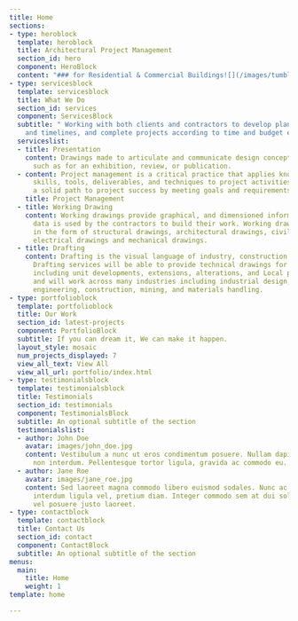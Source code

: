 ```yaml
---
title: Home
sections:
- type: heroblock
  template: heroblock
  title: Architectural Project Management
  section_id: hero
  component: HeroBlock
  content: "### for Residential & Commercial Buildings![](/images/tumblr_mkn5cpROAA1rcncemo1_1280.jpg)"
- type: servicesblock
  template: servicesblock
  title: What We Do
  section_id: services
  component: ServicesBlock
  subtitle: " Working with both clients and contractors to develop plans, set schedules
    and timelines, and complete projects according to time and budget expectations."
  serviceslist:
  - title: Presentation
    content: Drawings made to articulate and communicate design concept or proposal;
      such as for an exhibition, review, or publication.
  - content: Project management is a critical practice that applies knowledge of process,
      skills, tools, deliverables, and techniques to project activities to ensure
      a solid path to project success by meeting goals and requirements.
    title: Project Management
  - title: Working Drawing
    content: Working drawings provide graphical, and dimensioned information. This
      data is used by the contractors to build their work. Working drawing can be
      in the form of structural drawings, architectural drawings, civil drawings,
      electrical drawings and mechanical drawings.
  - title: Drafting
    content: Drafting is the visual language of industry, construction and engineering.
      Drafting services will be able to provide technical drawings for any purpose,
      including unit developments, extensions, alterations, and Local permit applications
      and will work across many industries including industrial design, surveying,
      engineering, construction, mining, and materials handling.
- type: portfolioblock
  template: portfolioblock
  title: Our Work
  section_id: latest-projects
  component: PortfolioBlock
  subtitle: If you can dream it, We can make it happen.
  layout_style: mosaic
  num_projects_displayed: 7
  view_all_text: View All
  view_all_url: portfolio/index.html
- type: testimonialsblock
  template: testimonialsblock
  title: Testimonials
  section_id: testimonials
  component: TestimonialsBlock
  subtitle: An optional subtitle of the section
  testimonialslist:
  - author: John Doe
    avatar: images/john_doe.jpg
    content: Vestibulum a nunc ut eros condimentum posuere. Nullam dapibus quis nunc
      non interdum. Pellentesque tortor ligula, gravida ac commodo eu.
  - author: Jane Roe
    avatar: images/jane_roe.jpg
    content: Sed laoreet magna commodo libero euismod sodales. Nunc ac libero convallis,
      interdum ligula vel, pretium diam. Integer commodo sem at dui sollicitudin,
      vel posuere justo laoreet.
- type: contactblock
  template: contactblock
  title: Contact Us
  section_id: contact
  component: ContactBlock
  subtitle: An optional subtitle of the section
menus:
  main:
    title: Home
    weight: 1
template: home

---
```

